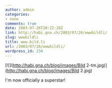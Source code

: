```yaml
---
author: admin
categories:
- none
comments: true
date: 2003-07-26T20:22:28Z
link: http://habi.gna.ch/2003/07/26/wwwbildli/
slug: wwwbildli
title: www.bild.li
url: /2003/07/26/wwwbildli/
wordpress_id: 234
---
```


[![](http://habi.gna.ch/blog/images/Bild 2-tm.jpg)](http://habi.gna.ch/blog/images/Bild 2.jpg)

I'm now officially a superstar!
